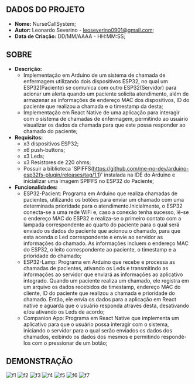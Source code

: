 ## DADOS DO PROJETO
- **Nome:** NurseCallSystem; 
- **Autor:** Leonardo Severino - leoseverino0901@gmail.com;
- **Data de Criação:** DD/MM/AAAA - HH:MM:SS;
## SOBRE
- **Descrição:**
  - Implementação em Arduino de um sistema de chamada de enfermagem utilizando dois dispositivos ESP32, no qual um ESP32(Paciente) se comunica com outro ESP32(Servidor) para acionar um alerta quando um paciente solicita atendimento, além de armazenar as informações de endereço MAC dos dispositivos, ID do paciente que realizou a chamada e o timestamp da desta;
  - Implementação em React Native de uma aplicação para interagir com o sistema de chamadas de enfermagem, permitindo ao usuário visualizar os dados da chamada para que este possa responder ao chamado do paciente;
- **Requisitos:**
   - x3 dispositivos ESP32;
   - x6 push-buttons;
   - x3 Leds;
   - x3 Resistores de 220 ohms;
   - Possuir a biblioteca 'SPIFFS(https://github.com/me-no-dev/arduino-esp32fs-plugin/releases/tag/1.1)' instalada na IDE do Arduino e inicializar uma imagem SPIFFS no ESP32 do Paciente;
- **Funcionalidades:**
  - ESP32-Pacient: Programa em Arduino que realiza chamadas de pacientes, utilizando os botões para enviar um chamado com uma determinada prioridade para o atendimento.Inicialmente, o ESP32 conecta-se a uma rede WiFi e, caso a conexão tenha sucesso, lê-se o endereço MAC do ESP32 e realiza-se o primeiro contato com a lampada correspondente ao quarto do paciente para o qual será enviado os dados do paciente que acionou o chamado, para que esta acenda o Led correspondente e envie ao servidor as informações do chamado. As informações incluem o endereço MAC do ESP32, o leito correspondente ao paciente, o timestamp e a prioridade do chamado;
  - ESP32-Lamp: Programa em Arduino que recebe e processa as chamadas de pacientes, ativando os Leds e transmitindo as informações ao servidor que enviará as informações ao aplicativo integrado. Quando um paciente realiza um chamado, ele registra em um arquivo os dados recebidos de timestamp, endereço MAC do cliente, ID do paciente que realizou a chamada e prioridade do chamado. Então, ele envia os dados para a aplicação em React native e aguarda que o usuário responda através desta, desativando e/ou ativando os Leds de acordo;
  - Companion App: Programa em React Native que implementa um aplicativo para que o usuário possa interagir com o sistema, iniciando o servidor para o qual serão enviados os dados dos chamados, exibindo os dados dos mesmos e permitindo respondê-los com o pressionar de um botão;

## DEMONSTRAÇÃO
![f1](https://github.com/user-attachments/assets/660a9e18-a438-411e-acff-f00ee20094af)
![f2](https://github.com/user-attachments/assets/ede7f88a-6f5e-4850-a8bd-72c0960a18a9)
![f3](https://github.com/user-attachments/assets/24b5ba4d-62e5-49ac-87af-3e3871e4fc6e)
![f4](https://github.com/user-attachments/assets/be2df8e7-983b-4750-92e8-b00a948902d5)
![f5](https://github.com/user-attachments/assets/eada6232-692e-4ffe-a067-341db416500a)
![f6](https://github.com/user-attachments/assets/d1d79b5c-01d4-47b8-a5d4-38717f0daf4a)
![f7](https://github.com/user-attachments/assets/53719ca1-63bd-4bfa-8fae-d374a7476a21)
